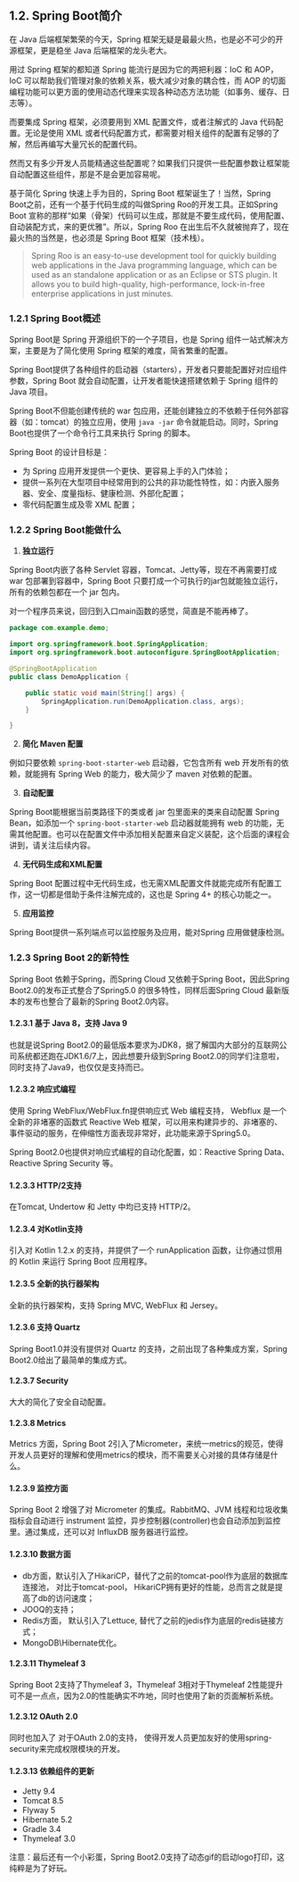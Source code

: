 ## 1.2. Spring Boot简介

在 Java 后端框架繁荣的今天，Spring 框架无疑是最最火热，也是必不可少的开源框架，更是稳坐 Java 后端框架的龙头老大。

用过 Spring 框架的都知道 Spring 能流行是因为它的两把利器：IoC 和 AOP，IoC 可以帮助我们管理对象的依赖关系，极大减少对象的耦合性，而 AOP 的切面编程功能可以更方面的使用动态代理来实现各种动态方法功能（如事务、缓存、日志等）。

而要集成 Spring 框架，必须要用到 XML 配置文件，或者注解式的 Java 代码配置。无论是使用 XML 或者代码配置方式，都需要对相关组件的配置有足够的了解，然后再编写大量冗长的配置代码。

然而又有多少开发人员能精通这些配置呢？如果我们只提供一些配置参数让框架能自动配置这些组件，那是不是会更加容易呢。

基于简化 Spring 快速上手为目的，Spring Boot 框架诞生了！当然，Spring Boot之前，还有一个基于代码生成的叫做Spring Roo的开发工具。正如Spring Boot 宣称的那样“如果（骨架）代码可以生成，那就是不要生成代码，使用配置、自动装配方式，来的更优雅”。所以，Spring Roo 在出生后不久就被抛弃了，现在最火热的当然是，也必须是 Spring Boot 框架（技术栈）。

> Spring Roo is an easy-to-use development tool for quickly building web applications in the Java programming language, which can be used as an standalone application or as an Eclipse or STS plugin. It allows you to build high-quality, high-performance, lock-in-free enterprise applications in just minutes. 

### <span id = 'springBootOverview1'>1.2.1 Spring Boot概述</span>

Spring Boot是 Spring 开源组织下的一个子项目，也是 Spring 组件一站式解决方案，主要是为了简化使用 Spring 框架的难度，简省繁重的配置。

Spring Boot提供了各种组件的启动器（starters），开发者只要能配置好对应组件参数，Spring Boot 就会自动配置，让开发者能快速搭建依赖于 Spring 组件的 Java 项目。

Spring Boot不但能创建传统的 war 包应用，还能创建独立的不依赖于任何外部容器（如：tomcat）的独立应用，使用 `java -jar` 命令就能启动。同时，Spring Boot也提供了一个命令行工具来执行 Spring 的脚本。

Spring Boot 的设计目标是：

- 为 Spring 应用开发提供一个更快、更容易上手的入门体验；
- 提供一系列在大型项目中经常用到的公共的非功能性特性，如：内嵌入服务器、安全、度量指标、健康检测、外部化配置；
- 零代码配置生成及零 XML 配置；

### <span id = 'springBootOverview2'>1.2.2 Spring Boot能做什么</span>

1. **独立运行**

Spring Boot内嵌了各种 Servlet 容器，Tomcat、Jetty等，现在不再需要打成 war 包部署到容器中，Spring Boot 只要打成一个可执行的jar包就能独立运行，所有的依赖包都在一个 jar 包内。

对一个程序员来说，回归到入口main函数的感觉，简直是不能再棒了。

```java
package com.example.demo;

import org.springframework.boot.SpringApplication;
import org.springframework.boot.autoconfigure.SpringBootApplication;

@SpringBootApplication
public class DemoApplication {

	public static void main(String[] args) {
		SpringApplication.run(DemoApplication.class, args);
	}

}
```

2. **简化 Maven 配置**

例如只要依赖 `spring-boot-starter-web` 启动器，它包含所有 web 开发所有的依赖，就能拥有 Spring Web 的能力，极大简少了 maven 对依赖的配置。 

3. **自动配置**

Spring Boot能根据当前类路径下的类或者 jar 包里面来的类来自动配置 Spring Bean，如添加一个 `spring-boot-starter-web` 启动器就能拥有 web 的功能，无需其他配置。也可以在配置文件中添加相关配置来自定义装配，这个后面的课程会讲到，请关注后续内容。

4. **无代码生成和XML配置**

Spring Boot 配置过程中无代码生成，也无需XML配置文件就能完成所有配置工作，这一切都是借助于条件注解完成的，这也是 Spring 4+ 的核心功能之一。

5. **应用监控**

Spring Boot提供一系列端点可以监控服务及应用，能对Spring 应用做健康检测。

### <span id = 'springBootOverview3'>1.2.3 Spring Boot 2的新特性</span>

Spring Boot 依赖于Spring，而Spring Cloud 又依赖于Spring Boot，因此Spring Boot2.0的发布正式整合了Spring5.0 的很多特性，同样后面Spring Cloud 最新版本的发布也整合了最新的Spring Boot2.0内容。 

#### 1.2.3.1 基于 Java 8，支持 Java 9

也就是说Spring Boot2.0的最低版本要求为JDK8，据了解国内大部分的互联网公司系统都还跑在JDK1.6/7上，因此想要升级到Spring Boot2.0的同学们注意啦，同时支持了Java9，也仅仅是支持而已。

#### 1.2.3.2 响应式编程

使用 Spring WebFlux/WebFlux.fn提供响应式 Web 编程支持， Webflux 是一个全新的非堵塞的函数式 Reactive Web 框架，可以用来构建异步的、非堵塞的、事件驱动的服务，在伸缩性方面表现非常好，此功能来源于Spring5.0。

Spring Boot2.0也提供对响应式编程的自动化配置，如：Reactive Spring Data、Reactive Spring Security 等。

#### 1.2.3.3 HTTP/2支持

在Tomcat, Undertow 和 Jetty 中均已支持 HTTP/2。

#### 1.2.3.4 对Kotlin支持

引入对 Kotlin 1.2.x 的支持，并提供了一个 runApplication 函数，让你通过惯用的 Kotlin 来运行 Spring Boot 应用程序。

#### 1.2.3.5 全新的执行器架构

全新的执行器架构，支持 Spring MVC, WebFlux 和 Jersey。

#### 1.2.3.6 支持 Quartz

Spring Boot1.0并没有提供对 Quartz 的支持，之前出现了各种集成方案，Spring Boot2.0给出了最简单的集成方式。

#### 1.2.3.7 Security

大大的简化了安全自动配置。

#### 1.2.3.8 Metrics

Metrics 方面，Spring Boot 2引入了Micrometer，来统一metrics的规范，使得开发人员更好的理解和使用metrics的模块，而不需要关心对接的具体存储是什么。

#### 1.2.3.9 监控方面

Spring Boot 2 增强了对 Micrometer 的集成。RabbitMQ、JVM 线程和垃圾收集指标会自动进行 instrument 监控，异步控制器(controller)也会自动添加到监控里。通过集成，还可以对 InfluxDB 服务器进行监控。

#### 1.2.3.10 数据方面

- db方面，默认引入了HikariCP，替代了之前的tomcat-pool作为底层的数据库连接池， 对比于tomcat-pool， HikariCP拥有更好的性能，总而言之就是提高了db的访问速度；
- JOOQ的支持；
- Redis方面， 默认引入了Lettuce, 替代了之前的jedis作为底层的redis链接方式；
- MongoDB\Hibernate优化。

#### 1.2.3.11 Thymeleaf 3

Spring Boot 2支持了Thymeleaf 3，Thymeleaf 3相对于Thymeleaf 2性能提升可不是一点点，因为2.0的性能确实不咋地，同时也使用了新的页面解析系统。

#### 1.2.3.12 OAuth 2.0

同时也加入了 对于OAuth 2.0的支持， 使得开发人员更加友好的使用spring-security来完成权限模块的开发。

#### 1.2.3.13 依赖组件的更新

- Jetty 9.4
- Tomcat 8.5
- Flyway 5
- Hibernate 5.2
- Gradle 3.4
- Thymeleaf 3.0

注意：最后还有一个小彩蛋，Spring Boot2.0支持了动态gif的启动logo打印，这纯粹是为了好玩。
